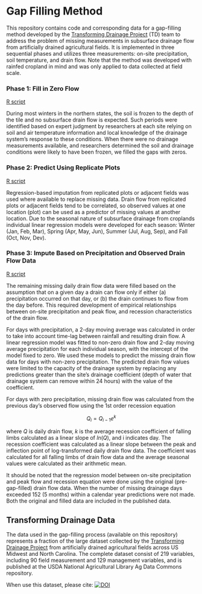 # Gap Filling Method

This repository contains code and corresponding data for a gap-filling method developed by the [Transforming Drainage Project](https://transformingdrainage.org/) (TD) team to address the problem of missing measurements in subsurface drainage flow from artificially drained agricultural fields. It is implemented in three sequential phases and utilizes three measurements: on-site precipitation, soil temperature, and drain flow. Note that the method was developed with rainfed cropland in mind and was only applied to data collected at field scale. 

### Phase 1: Fill in Zero Flow 

[R script](./code/P1_01_fill_zero_flow.R)

During most winters in the northern states, the soil is frozen to the depth of the tile and no subsurface drain flow is expected. Such periods were identified based on expert judgment by researchers at each site relying on soil and air temperature information and local knowledge of the drainage system’s response to these conditions. When there were no drainage measurements available, and researchers determined the soil and drainage conditions were likely to have been frozen, we filled the gaps with zeros.


### Phase 2: Predict Using Replicate Plots

[R script](./code/P2_01_rep_regression.R)

Regression-based imputation from replicated plots or adjacent fields was used where available to replace missing data. Drain flow from replicated plots or adjacent fields tend to be correlated, so observed values at one location (plot) can be used as a predictor of missing values at another location. Due to the seasonal nature of subsurface drainage from croplands individual linear regression models were developed for each season: Winter (Jan, Feb, Mar), Spring (Apr, May, Jun), Summer (Jul, Aug, Sep), and Fall (Oct, Nov, Dev). 


### Phase 3: Impute Based on Precipitation and Observed Drain Flow Data

[R script](./code/P3_03_gap_filling.R)

The remaining missing daily drain flow data were filled based on the assumption that on a given day a drain can flow only if either (a) precipitation occurred on that day, or (b) the drain continues to flow from the day before. This required development of empirical relationships between on-site precipitation and peak flow, and recession characteristics of the drain flow.

For days with precipitation, a 2-day moving average was calculated in order to take into account time-lag between rainfall and resulting drain flow. A linear regression model was fitted to non-zero drain flow and 2-day moving average precipitation for each individual season, with the intercept of the model fixed to zero. We used these models to predict the missing drain flow data for days with non-zero precipitation. The predicted drain flow values were limited to the capacity of the drainage system by replacing any predictions greater than the site’s drainage coefficient (depth of water that drainage system can remove within 24 hours) with the value of the coefficient.

For days with zero precipitation, missing drain flow was calculated from the previous day’s observed flow using the 1st order recession equation 

$$
Q_i = Q_{i-1}e^k
$$

where $Q$ is daily drain flow, $k$ is the average recession coefficient of falling limbs calculated as a linear slope of $ln(Q)$, and i indicates day. The recession coefficient was calculated as a linear slope between the peak and inflection point of log-transformed daily drain flow data. The coefficient was calculated for all falling limbs of drain flow data and the average seasonal values were calculated as their arithmetic mean. 

It should be noted that the regression model between on-site precipitation and peak flow and recession equation were done using the original (pre-gap-filled) drain flow data. When the number of missing drainage days exceeded 152 (5 months) within a calendar year predictions were not made. Both the original and filled data are included in the published data. 
  
  
## Transforming Drainage Data

The data used in the gap-filling process (available on this repository) represents a fraction of the large dataset collected by the [Transforming Drainage Project](https://transformingdrainage.org/) from artificially drained agricultural fields across US Midwest and North Carolina. The complete dataset consist of 219 variables, including 90 field measurement and 129 management variables, and is published at the USDA National Agricultural Library Ag Data Commons repository.

When use this dataset, please cite: [![DOI](https://img.shields.io/badge/DOI-10.15482%2FUSDA.ADC%2F1521092-brightgreen)](https://doi.org/10.15482/USDA.ADC/1521092)

